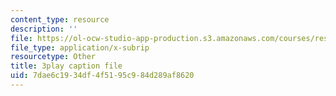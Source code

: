 ```yaml
---
content_type: resource
description: ''
file: https://ol-ocw-studio-app-production.s3.amazonaws.com/courses/res-10-s95-physics-of-covid-19-transmission-fall-2020/7dae6c1934df4f5195c984d289af8620_9hdNPVEQLFE.srt
file_type: application/x-subrip
resourcetype: Other
title: 3play caption file
uid: 7dae6c19-34df-4f51-95c9-84d289af8620
---
```


